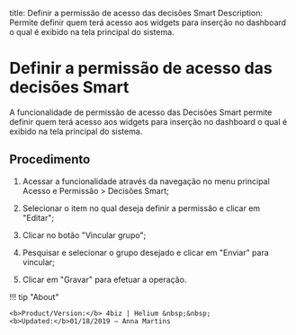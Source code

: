 title: Definir a permissão de acesso das decisões Smart
Description: Permite definir quem terá acesso aos widgets para inserção no dashboard o qual é exibido na tela principal do sistema.
# Definir a permissão de acesso das decisões Smart

A funcionalidade de permissão de acesso das Decisões Smart permite definir quem
terá acesso aos widgets para inserção no dashboard o qual é exibido na tela
principal do sistema.

Procedimento
---------

1.  Acessar a funcionalidade através da navegação no menu principal Acesso e
    Permissão \> Decisões Smart;

2.  Selecionar o item no qual deseja definir a permissão e clicar em "Editar";

3.  Clicar no botão "Vincular grupo";

4.  Pesquisar e selecionar o grupo desejado e clicar em "Enviar" para vincular;

5.  Clicar em "Gravar" para efetuar a operação.


!!! tip "About"

    <b>Product/Version:</b> 4biz | Helium &nbsp;&nbsp;
    <b>Updated:</b>01/18/2019 – Anna Martins

